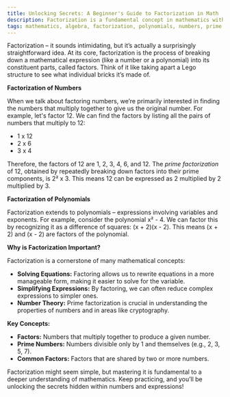 ```yaml
---
title: Unlocking Secrets: A Beginner's Guide to Factorization in Math
description: Factorization is a fundamental concept in mathematics with applications across algebra, number theory, and cryptography. This post breaks down the basics.
tags: mathematics, algebra, factorization, polynomials, numbers, prime numbers
---
```


Factorization – it sounds intimidating, but it’s actually a surprisingly straightforward idea. At its core, factorization is the process of breaking down a mathematical expression (like a number or a polynomial) into its constituent parts, called factors. Think of it like taking apart a Lego structure to see what individual bricks it’s made of.

**Factorization of Numbers**

When we talk about factoring numbers, we’re primarily interested in finding the numbers that multiply together to give us the original number. For example, let's factor 12. We can find the factors by listing all the pairs of numbers that multiply to 12:

* 1 x 12
* 2 x 6
* 3 x 4

Therefore, the factors of 12 are 1, 2, 3, 4, 6, and 12.  The *prime factorization* of 12, obtained by repeatedly breaking down factors into their prime components, is 2² x 3.  This means 12 can be expressed as 2 multiplied by 2 multiplied by 3.

**Factorization of Polynomials**

Factorization extends to polynomials – expressions involving variables and exponents.  For example, consider the polynomial  x² - 4.  We can factor this by recognizing it as a difference of squares: (x + 2)(x - 2).  This means (x + 2) and (x - 2) are factors of the polynomial.

**Why is Factorization Important?**

Factorization is a cornerstone of many mathematical concepts:

* **Solving Equations:** Factoring allows us to rewrite equations in a more manageable form, making it easier to solve for the variable.
* **Simplifying Expressions:**  By factoring, we can often reduce complex expressions to simpler ones.
* **Number Theory:** Prime factorization is crucial in understanding the properties of numbers and in areas like cryptography.

**Key Concepts:**

* **Factors:** Numbers that multiply together to produce a given number.
* **Prime Numbers:** Numbers divisible only by 1 and themselves (e.g., 2, 3, 5, 7).
* **Common Factors:** Factors that are shared by two or more numbers.

Factorization might seem simple, but mastering it is fundamental to a deeper understanding of mathematics. Keep practicing, and you’ll be unlocking the secrets hidden within numbers and expressions!

